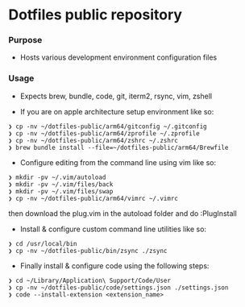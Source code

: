 # Dotfiles public repository

### Purpose

- Hosts various development environment configuration files

### Usage

- Expects brew, bundle, code, git, iterm2, rsync, vim, zshell

- If you are on apple architecture setup environment like so:

```
❯ cp -nv ~/dotfiles-public/arm64/gitconfig ~/.gitconfig
❯ cp -nv ~/dotfiles-public/arm64/zprofile ~/.zprofile
❯ cp -nv ~/dotfiles-public/arm64/zshrc ~/.zshrc
❯ brew bundle install --file=~/dotfiles-public/arm64/Brewfile
```

- Configure editing from the command line using vim like so:

```
❯ mkdir -pv ~/.vim/autoload
❯ mkdir -pv ~/.vim/files/back
❯ mkdir -pv ~/.vim/files/swap
❯ cp -nv ~/dotfiles-public/arm64/vimrc ~/.vimrc
```

then download the plug.vim in the autoload folder and do :PlugInstall

- Install & configure custom command line utilities like so:

```
❯ cd /usr/local/bin
❯ cp -nv ~/dotfiles-public/bin/zsync ./zsync
```

- Finally install & configure code using the following steps:

```
❯ cd ~/Library/Application\ Support/Code/User
❯ cp -nv ~/dotfiles-public/code/settings.json ./settings.json
❯ code --install-extension <extension_name>
```

